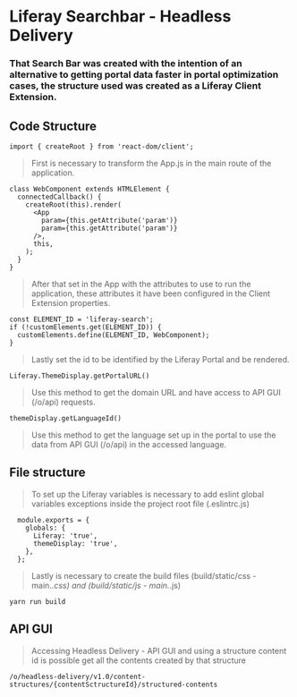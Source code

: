 # Liferay Searchbar - Headless Delivery

### That Search Bar was created with the intention of an alternative to getting portal data faster in portal optimization cases, the structure used was created as a Liferay Client Extension.

## Code Structure

    import { createRoot } from 'react-dom/client';
> First is necessary to transform the App.js in the main route of the application.

    class WebComponent extends HTMLElement {
      connectedCallback() {
        createRoot(this).render(
          <App
            param={this.getAttribute('param')}
            param={this.getAttribute('param')}
          />,
          this,
        );
      }
    }
> After that set in the App with the attributes to use to run the application, these attributes it have been configured in the Client Extension properties.

    const ELEMENT_ID = 'liferay-search';
    if (!customElements.get(ELEMENT_ID)) {
      customElements.define(ELEMENT_ID, WebComponent);
    }
> Lastly set the id to be identified by the Liferay Portal and be rendered.

    Liferay.ThemeDisplay.getPortalURL()
> Use this method to get the domain URL and have access to API GUI (/o/api) requests.

    themeDisplay.getLanguageId()
> Use this method to get the language set up in the portal to use the data from API GUI (/o/api) in the accessed language.

## File structure

> To set up the Liferay variables is necessary to add eslint global variables exceptions inside the project root file (.eslintrc.js)

      module.exports = {
        globals: {
          Liferay: 'true',
          themeDisplay: 'true',
        },
      };
> Lastly is necessary to create the build files (build/static/css - main.*.css) and (build/static/js - main.*.js)

    yarn run build

## API GUI
> Accessing Headless Delivery - API GUI and using a structure content id is possible get all the contents created by that structure

    /o/headless-delivery/v1.0/content-structures/{contentSctructureId}/structured-contents


